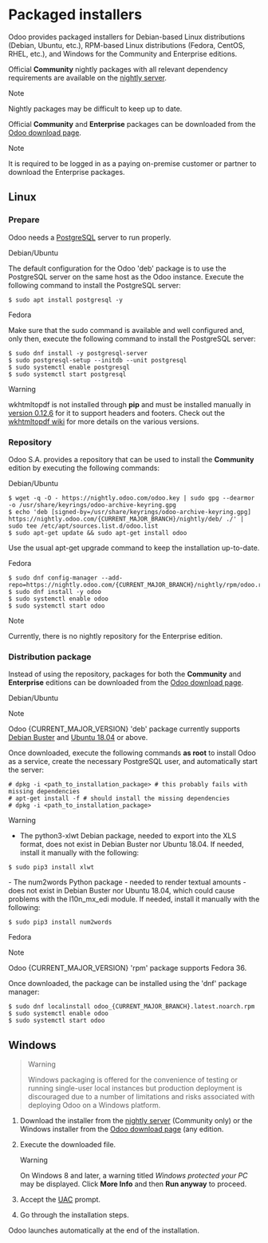 # Packaged installers

Odoo provides packaged installers for Debian-based Linux distributions
(Debian, Ubuntu, etc.), RPM-based Linux distributions (Fedora, CentOS,
RHEL, etc.), and Windows for the Community and Enterprise editions.

Official **Community** nightly packages with all relevant dependency
requirements are available on the [nightly
server](https://nightly.odoo.com).

> [!NOTE]
> Nightly packages may be difficult to keep up to date.

Official **Community** and **Enterprise** packages can be downloaded
from the [Odoo download page](https://www.odoo.com/page/download).

> [!NOTE]
> It is required to be logged in as a paying on-premise customer or
> partner to download the Enterprise packages.

## Linux

### Prepare

Odoo needs a [PostgreSQL](https://www.postgresql.org/) server to run
properly.

<div class="tabs">

<div class="group-tab">

Debian/Ubuntu

The default configuration for the Odoo 'deb' package is to use the
PostgreSQL server on the same host as the Odoo instance. Execute the
following command to install the PostgreSQL server:

``` console
$ sudo apt install postgresql -y
```

</div>

<div class="group-tab">

Fedora

Make sure that the <span class="title-ref">sudo</span> command is
available and well configured and, only then, execute the following
command to install the PostgreSQL server:

``` console
$ sudo dnf install -y postgresql-server
$ sudo postgresql-setup --initdb --unit postgresql
$ sudo systemctl enable postgresql
$ sudo systemctl start postgresql
```

</div>

</div>

> [!WARNING]
> <span class="title-ref">wkhtmltopdf</span> is not installed through
> **pip** and must be installed manually in [version
> 0.12.6](https://github.com/wkhtmltopdf/packaging/releases/tag/0.12.6.1-3)
> for it to support headers and footers. Check out the [wkhtmltopdf
> wiki](https://github.com/odoo/odoo/wiki/Wkhtmltopdf) for more details
> on the various versions.

### Repository

Odoo S.A. provides a repository that can be used to install the
**Community** edition by executing the following commands:

<div class="tabs">

<div class="group-tab">

Debian/Ubuntu

``` console
$ wget -q -O - https://nightly.odoo.com/odoo.key | sudo gpg --dearmor -o /usr/share/keyrings/odoo-archive-keyring.gpg
$ echo 'deb [signed-by=/usr/share/keyrings/odoo-archive-keyring.gpg] https://nightly.odoo.com/{CURRENT_MAJOR_BRANCH}/nightly/deb/ ./' | sudo tee /etc/apt/sources.list.d/odoo.list
$ sudo apt-get update && sudo apt-get install odoo
```

Use the usual <span class="title-ref">apt-get upgrade</span> command to
keep the installation up-to-date.

</div>

<div class="group-tab">

Fedora

``` console
$ sudo dnf config-manager --add-repo=https://nightly.odoo.com/{CURRENT_MAJOR_BRANCH}/nightly/rpm/odoo.repo
$ sudo dnf install -y odoo
$ sudo systemctl enable odoo
$ sudo systemctl start odoo
```

</div>

</div>

> [!NOTE]
> Currently, there is no nightly repository for the Enterprise edition.

### Distribution package

Instead of using the repository, packages for both the **Community** and
**Enterprise** editions can be downloaded from the [Odoo download
page](https://www.odoo.com/page/download).

<div class="tabs">

<div class="group-tab">

Debian/Ubuntu

> [!NOTE]
> Odoo {CURRENT_MAJOR_VERSION} 'deb' package currently supports [Debian
> Buster](https://www.debian.org/releases/buster/) and [Ubuntu
> 18.04](https://releases.ubuntu.com/18.04) or above.

Once downloaded, execute the following commands **as root** to install
Odoo as a service, create the necessary PostgreSQL user, and
automatically start the server:

``` console
# dpkg -i <path_to_installation_package> # this probably fails with missing dependencies
# apt-get install -f # should install the missing dependencies
# dpkg -i <path_to_installation_package>
```

> [!WARNING]
> - The <span class="title-ref">python3-xlwt</span> Debian package,
> needed to export into the XLS format, does not exist in Debian Buster
> nor Ubuntu 18.04. If needed, install it manually with the following:
>
> ``` console
> $ sudo pip3 install xlwt
> ```
>
> \- The <span class="title-ref">num2words</span> Python package -
> needed to render textual amounts - does not exist in Debian Buster nor
> Ubuntu 18.04, which could cause problems with the
> <span class="title-ref">l10n_mx_edi</span> module. If needed, install
> it manually with the following:
>
> ``` console
> $ sudo pip3 install num2words
> ```

</div>

<div class="group-tab">

Fedora

> [!NOTE]
> Odoo {CURRENT_MAJOR_VERSION} 'rpm' package supports Fedora 36.

Once downloaded, the package can be installed using the 'dnf' package
manager:

``` console
$ sudo dnf localinstall odoo_{CURRENT_MAJOR_BRANCH}.latest.noarch.rpm
$ sudo systemctl enable odoo
$ sudo systemctl start odoo
```

</div>

</div>

## Windows

> > [!WARNING]
> > Windows packaging is offered for the convenience of testing or
> > running single-user local instances but production deployment is
> > discouraged due to a number of limitations and risks associated with
> > deploying Odoo on a Windows platform.

1.  Download the installer from the [nightly
    server](https://nightly.odoo.com) (Community only) or the Windows
    installer from the [Odoo download
    page](https://www.odoo.com/page/download) (any edition.

2.  Execute the downloaded file.

    > [!WARNING]
    > On Windows 8 and later, a warning titled *Windows protected your
    > PC* may be displayed. Click **More Info** and then **Run anyway**
    > to proceed.

3.  Accept the [UAC](https://en.wikipedia.org/wiki/User_Account_Control)
    prompt.

4.  Go through the installation steps.

Odoo launches automatically at the end of the installation.
